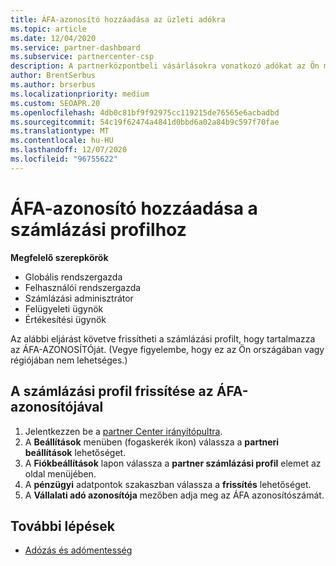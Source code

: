 ```yaml
---
title: ÁFA-azonosító hozzáadása az üzleti adókra
ms.topic: article
ms.date: 12/04/2020
ms.service: partner-dashboard
ms.subservice: partnercenter-csp
description: A partnerközpontbeli vásárlásokra vonatkozó adókat az Ön munkahelyi címe határozza meg. Egyes országokban a vállalatok HÉA-számuk vagy helyi megfelelőjük is megadhatók.
author: BrentSerbus
ms.author: brserbus
ms.localizationpriority: medium
ms.custom: SEOAPR.20
ms.openlocfilehash: 4db0c81bf9f92975cc119215de76565e6acbadbd
ms.sourcegitcommit: 54c19f62474a4841d0bbd6a02a84b9c597f70fae
ms.translationtype: MT
ms.contentlocale: hu-HU
ms.lasthandoff: 12/07/2020
ms.locfileid: "96755622"
---
```

# <a name="add-a-vat-id-to-your-billing-profile"></a>ÁFA-azonosító hozzáadása a számlázási profilhoz

**Megfelelő szerepkörök**

- Globális rendszergazda
- Felhasználói rendszergazda
- Számlázási adminisztrátor
- Felügyeleti ügynök
- Értékesítési ügynök

Az alábbi eljárást követve frissítheti a számlázási profilt, hogy tartalmazza az ÁFA-AZONOSÍTÓját. (Vegye figyelembe, hogy ez az Ön országában vagy régiójában nem lehetséges.)

## <a name="update-your-billing-profile-with-your-vat-id"></a>A számlázási profil frissítése az ÁFA-azonosítójával

1. Jelentkezzen be a [partner Center irányítópultra](https://partner.microsoft.com/dashboard/).
2. A **Beállítások** menüben (fogaskerék ikon) válassza a **partneri beállítások** lehetőséget.
3. A **Fiókbeállítások** lapon válassza a **partner számlázási profil** elemet az oldal menüjében.
4. A **pénzügyi** adatpontok szakaszban válassza a **frissítés** lehetőséget.
5. A **Vállalati adó azonosítója** mezőben adja meg az ÁFA azonosítószámát.

## <a name="next-steps"></a>További lépések

- [Adózás és adómentesség](tax-and-tax-exemptions.md)
